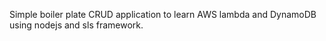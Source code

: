 Simple boiler plate CRUD application to learn AWS lambda and DynamoDB using nodejs and sls framework.
